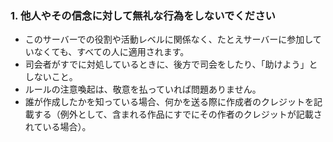 ### 1. 他人やその信念に対して無礼な行為をしないでください

- このサーバーでの役割や活動レベルに関係なく、たとえサーバーに参加していなくても、すべての人に適用されます。
- 司会者がすでに対処しているときに、後方で司会をしたり、「助けよう」としないこと。
- ルールの注意喚起は、敬意を払っていれば問題ありません。
- 誰が作成したかを知っている場合、何かを送る際に作成者のクレジットを記載する（例外として、含まれる作品にすでにその作者のクレジットが記載されている場合）。
